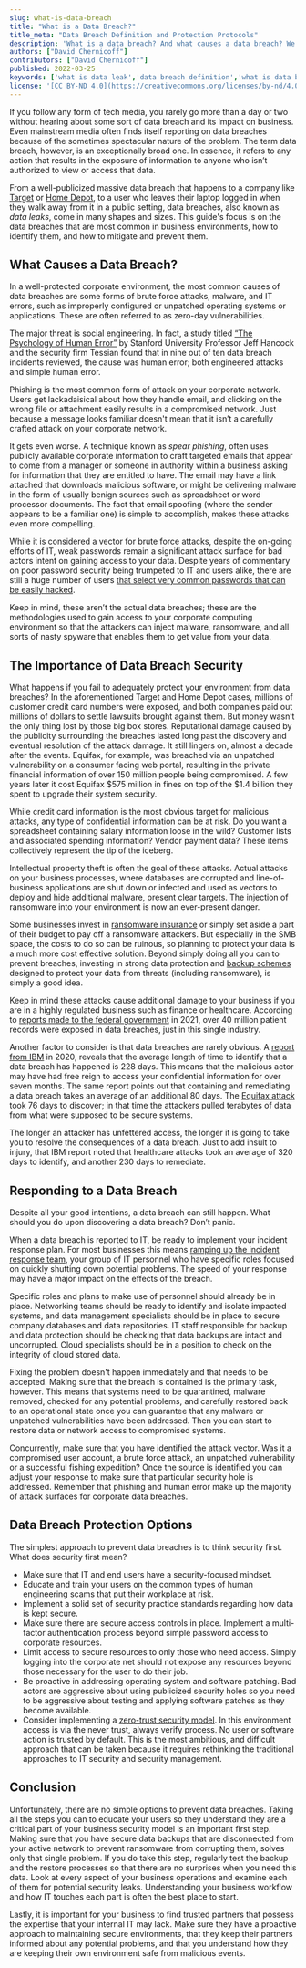 ```yaml
---
slug: what-is-data-breach
title: "What is a Data Breach?"
title_meta: "Data Breach Definition and Protection Protocols"
description: 'What is a data breach? And what causes a data breach? We provide the answers you need and explain the importance of data breach security.'
authors: ["David Chernicoff"]
contributors: ["David Chernicoff"]
published: 2022-03-25
keywords: ['what is data leak','data breach definition','what is data breach']
license: '[CC BY-ND 4.0](https://creativecommons.org/licenses/by-nd/4.0)'
---
```


If you follow any form of tech media, you rarely go more than a day or two without hearing about some sort of data breach and its impact on business. Even mainstream media often finds itself reporting on data breaches because of the sometimes spectacular nature of the problem. The term data breach, however, is an exceptionally broad one. In essence, it refers to any action that results in the exposure of information to anyone who isn’t authorized to view or access that data.

From a well-publicized massive data breach that happens to a company like [Target](https://www.nbcnews.com/business/business-news/target-settles-2013-hacked-customer-data-breach-18-5-million-n764031) or [Home Depot](https://www.reuters.com/article/us-home-depot-cyber-settlement/home-depot-reaches-17-5-million-settlement-over-2014-data-breach-idUSKBN2842W5), to a user who leaves their laptop logged in when they walk away from it in a public setting, data breaches, also known as *data leaks*, come in many shapes and sizes. This guide's focus is on the data breaches that are most common in business environments, how to identify them, and how to mitigate and prevent them.

## What Causes a Data Breach?

In a well-protected corporate environment, the most common causes of data breaches are some forms of brute force attacks, malware, and IT errors, such as improperly configured or unpatched operating systems or applications. These are often referred to as zero-day vulnerabilities.

The major threat is social engineering. In fact, a study titled [“The Psychology of Human Error”](https://www.tessian.com/research/the-psychology-of-human-error/) by Stanford University Professor Jeff Hancock and the security firm Tessian found that in nine out of ten data breach incidents reviewed, the cause was human error; both engineered attacks and simple human error.

Phishing is the most common form of attack on your corporate network. Users get lackadaisical about how they handle email, and clicking on the wrong file or attachment easily results in a compromised network. Just because a message looks familiar doesn't mean that it isn’t a carefully crafted attack on your corporate network.

It gets even worse. A technique known as *spear phishing*, often uses publicly available corporate information to craft targeted emails that appear to come from a manager or someone in authority within a business asking for information that they are entitled to have. The email may have a link attached that downloads malicious software, or might be delivering malware in the form of usually benign sources such as spreadsheet or word processor documents. The fact that email spoofing (where the sender appears to be a familiar one) is simple to accomplish, makes these attacks even more compelling.

While it is considered a vector for brute force attacks, despite the on-going efforts of IT, weak passwords remain a significant attack surface for bad actors intent on gaining access to your data. Despite years of commentary on poor password security being trumpeted to IT and users alike, there are still a huge number of users [that select very common passwords that can be easily hacked](https://cybernews.com/security/three-quarters-of-the-most-popular-passwords-can-be-cracked-instantly/).

Keep in mind, these aren’t the actual data breaches; these are the methodologies used to gain access to your corporate computing environment so that the attackers can inject malware, ransomware, and all sorts of nasty spyware that enables them to get value from your data.

## The Importance of Data Breach Security

What happens if you fail to adequately protect your environment from data breaches? In the aforementioned Target and Home Depot cases, millions of customer credit card numbers were exposed, and both companies paid out millions of dollars to settle lawsuits brought against them. But money wasn’t the only thing lost by those big box stores. Reputational damage caused by the publicity surrounding the breaches lasted long past the discovery and eventual resolution of the attack damage. It still lingers on, almost a decade after the events. Equifax, for example, was breached via an unpatched vulnerability on a consumer facing web portal, resulting in the private financial information of over 150 million people being compromised. A few years later it cost Equifax $575 million in fines on top of the $1.4 billion they spent to upgrade their system security.

While credit card information is the most obvious target for malicious attacks, any type of confidential information can be at risk. Do you want a spreadsheet containing salary information loose in the wild? Customer lists and associated spending information? Vendor payment data? These items collectively represent the tip of the iceberg.

Intellectual property theft is often the goal of these attacks. Actual attacks on your business processes, where databases are corrupted and line-of-business applications are shut down or infected and used as vectors to deploy and hide additional malware, present clear targets. The injection of ransomware into your environment is now an ever-present danger.

Some businesses invest in [ransomware insurance](https://www.techtarget.com/searchsecurity/tip/How-to-find-ransomware-cyber-insurance-coverage) or simply set aside a part of their budget to pay off a ransomware attackers. But especially in the SMB space, the costs to do so can be ruinous, so planning to protect your data is a much more cost effective solution. Beyond simply doing all you can to prevent breaches, investing in strong data protection and [backup schemes](/docs/products/storage/backups/) designed to protect your data from threats (including ransomware), is simply a good idea.

Keep in mind these attacks cause additional damage to your business if you are in a highly regulated business such as finance or healthcare. According to [reports made to the federal government](https://www.healthcareitnews.com/news/biggest-healthcare-data-breaches-2021) in 2021, over 40 million patient records were exposed in data breaches, just in this single industry.

Another factor to consider is that data breaches are rarely obvious. A [report from IBM](https://www.ibm.com/account/reg/us-en/signup?formid=urx-46542) in 2020, reveals that the average length of time to identify that a data breach has happened is 228 days. This means that the malicious actor may have had free reign to access your confidential information for over seven months. The same report points out that containing and remediating a data breach takes an average of an additional 80 days. The [Equifax attack](https://www.csoonline.com/article/3444488/equifax-data-breach-faq-what-happened-who-was-affected-what-was-the-impact.html) took 76 days to discover; in that time the attackers pulled terabytes of data from what were supposed to be secure systems.

The longer an attacker has unfettered access, the longer it is going to take you to resolve the consequences of a data breach. Just to add insult to injury, that IBM  report noted that healthcare attacks took an average of 320 days to identify, and another 230 days to remediate.

## Responding to a Data Breach

Despite all your good intentions, a data breach can still happen. What should you do upon discovering a data breach? Don’t panic.

When a data breach is reported to IT, be ready to implement your incident response plan. For most businesses this means [ramping up the incident response team](/docs/guides/information-security-risk-management/#developing-an-isrm-plan), your group of IT personnel who have specific roles focused on quickly shutting down potential problems. The speed of your response may have a major impact on the effects of the breach.

Specific roles and plans to make use of personnel should already be in place. Networking teams should be ready to identify and isolate impacted systems, and data management specialists should be in place to secure company databases and data repositories. IT staff responsible for backup and data protection should be checking that data backups are intact and uncorrupted. Cloud specialists should be in a position to check on the integrity of cloud stored data.

Fixing the problem doesn't happen immediately and that needs to be accepted. Making sure that the breach is contained is the primary task, however. This means that systems need to be quarantined, malware removed, checked for any potential problems, and carefully restored back to an operational state once you can guarantee that any malware or unpatched vulnerabilities have been addressed. Then you can start to restore data or network access to compromised systems.

Concurrently, make sure that you have identified the attack vector. Was it a compromised user account, a brute force attack, an unpatched vulnerability or a successful fishing expedition? Once the source is identified you can adjust your response to make sure that particular security hole is addressed. Remember that phishing and human error make up the majority of attack surfaces for corporate data breaches.

## Data Breach Protection Options

The simplest approach to prevent data breaches is to think security first. What does security first mean?

- Make sure that IT and end users have a security-focused mindset.
- Educate and train your users on the common types of human engineering scams that put their workplace at risk.
- Implement a solid set of security practice standards regarding how data is kept secure.
- Make sure there are secure access controls in place. Implement a multi-factor authentication process beyond simple password access to corporate resources.
- Limit access to secure resources to only those who need access. Simply logging into the corporate net should not expose any resources beyond those necessary for the user to do their job.
- Be proactive in addressing operating system and software patching. Bad actors are aggressive about using publicized security holes so you need to be aggressive about testing and applying software patches as they become available.
- Consider implementing a [zero-trust security model](https://www.hpe.com/us/en/insights/articles/zero-trust-informs-all-enterprise-security-2112.html). In this environment access is via the never trust, always verify process. No user or software action is trusted by default. This is the most ambitious, and difficult approach that can be taken because it requires rethinking the traditional approaches to IT security and security management.

## Conclusion

Unfortunately, there are no simple options to prevent data breaches. Taking all the steps you can to educate your users so they understand they are a critical part of your business security model is an important first step. Making sure that you have secure data backups that are disconnected from your active network to prevent ransomware from corrupting them, solves only that single problem. If you do take this step, regularly test the backup and the restore processes so that there are no surprises when you need this data. Look at every aspect of your business operations and examine each of them for potential security leaks. Understanding your business workflow and how IT touches each part is often the best place to start.

Lastly, it is important for your business to find trusted partners that possess the expertise that your internal IT may lack. Make sure they have a proactive approach to maintaining secure environments, that they keep their partners informed about any potential problems, and that you understand how they are keeping their own environment safe from malicious events.